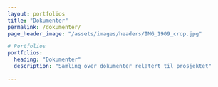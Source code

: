 ```yaml
---
layout: portfolios
title: "Dokumenter"
permalink: /dokumenter/
page_header_image: "/assets/images/headers/IMG_1909_crop.jpg"

# Portfolios
portfolios:
  heading: "Dokumenter"
  description: "Samling over dokumenter relatert til prosjektet"

---
```


